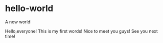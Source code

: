 # hello-world
A new world

Hello,everyone!
This is my first words!
Nice to meet you guys!
See you next time!
